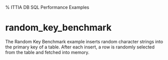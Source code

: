 % ITTIA DB SQL Performance Examples

# random_key_benchmark

The Random Key Benchmark example inserts random character strings into the primary key of a table. After each insert, a row is randomly selected from the table and fetched into memory.
